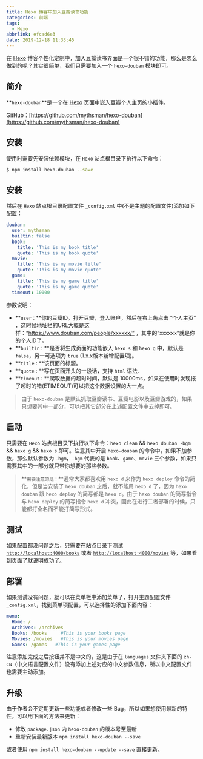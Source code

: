 ```yaml
---
title: Hexo 博客中加入豆瓣读书功能
categories: 前端
tags:
  - Hexo
abbrlink: efcad6e3
date: 2019-12-18 11:33:45
---
```


在 [Hexo](https://hexo.io/) 博客个性化定制中，加入豆瓣读书界面是一个很不错的功能，那么是怎么做到的呢？其实很简单，我们只需要加入一个 `hexo-douban` 模块即可。

## 简介 ##
**`hexo-douban`**是一个在 [Hexo](https://hexo.io/) 页面中嵌入豆瓣个人主页的小插件。

GitHub：[https://github.com/mythsman/hexo-douban](https://github.com/mythsman/hexo-douban)

## 安装 ##
使用时需要先安装依赖模块，在 `Hexo` 站点根目录下执行以下命令：
```bash
$ npm install hexo-douban --save
```

## 安装 ##
然后在 `Hexo` 站点根目录配置文件 `_config.xml` 中(不是主题的配置文件)添加如下配置：
```yaml
douban:
  user: mythsman
  builtin: false
  book:
    title: 'This is my book title'
    quote: 'This is my book quote'
  movie:
    title: 'This is my movie title'
    quote: 'This is my movie quote'
  game:
    title: 'This is my game title'
    quote: 'This is my game quote'
  timeout: 10000 
```
参数说明：
 - **`user：`**你的豆瓣ID。打开豆瓣，登入账户，然后在右上角点击 “个人主页” ，这时候地址栏的URL大概是这样：“https://www.douban.com/people/xxxxxx/” ，其中的”xxxxxx”就是你的个人ID了。
 - **`builtin：`**是否将生成页面的功能嵌入 `hexo s` 和 `hexo g` 中，默认是 `false`，另一可选项为 `true` (1.x.x版本新增配置项)。
 - **`title：`**该页面的标题。
 - **`quote：`**写在页面开头的一段话，支持 `html` 语法.
 - **`timeout：`**爬取数据的超时时间，默认是 10000ms，如果在使用时发现报了超时的错(ETIMEOUT)可以把这个数据设置的大一点。

> 由于 `hexo-douban` 是默认抓取豆瓣读书、豆瓣电影以及豆瓣游戏的，如果只想要其中一部分，可以把其它部分在上述配置文件中去掉即可。

## 启动 ##
只需要在 `Hexo` 站点根目录下执行以下命令：`hexo clean` && `hexo douban -bgm` && `hexo g` && `hexo s` 即可。注意其中开启 `hexo-douban` 的命令中，如果不加参数，那么默认参数为 `-bgm`，`-bgm` 代表的是 `book`、`game`、`movie` 三个参数，如果只需要其中的一部分就只带你想要的那些参数。

> **`需要注意的是：`**通常大家都喜欢用 `hexo d` 来作为 `hexo deploy` 命令的简化，但是当安装了 `hexo douban` 之后，就不能用 `hexo d` 了，因为 `hexo douban` 跟 `hexo deploy` 的简写都是 `hexo d`。由于 `hexo douban` 的简写指令与 `hexo deploy` 的简写指令 `hexo d` 冲突，因此在进行二者部署的时候，只能都打全名而不能打简写形式。

## 测试 ##
如果配置都没问题之后，只需要在站点目录下测试 [`http://localhost:4000/books`](http://localhost:4000/books) 或者 [`http://localhost:4000/movies`](http://localhost:4000/movies) 等，如果看到页面了就说明成功了。

## 部署 ##
如果测试没有问题，就可以在菜单栏中添加菜单了，打开主题配置文件 `_config.xml`，找到菜单项配置，可以选择性的添加下面内容：
```yaml
menu:
  Home: /
  Archives: /archives
  Books: /books     #This is your books page
  Movies: /movies   #This is your movies page
  Games: /games   #This is your games page
```

注意添加完成之后按钮并不是中文的，这是由于在 `languages` 文件夹下面的 `zh-CN`（中文语言配置文件）没有添加上述对应的中文参数信息，所以中文配置文件也需要主动添加。

## 升级 ##
由于作者会不定期更新一些功能或者修改一些 Bug，所以如果想使用最新的特性，可以用下面的方法来更新：
 - 修改 `package.json` 内 `hexo-douban` 的版本号至最新
 - 重新安装最新版本 `npm install hexo-douban --save`

或者使用 `npm install hexo-douban --update --save` 直接更新。


